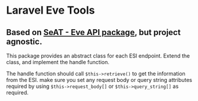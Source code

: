 # Laravel Eve Tools
## Based on [SeAT - Eve API package](https://github.com/eveseat/eveapi), but project agnostic.

This package provides an abstract class for each ESI endpoint. Extend the class, and implement the handle function.

The handle function should call `$this->retrieve()` to get the information from the ESI. 
make sure you set any request body or query string attributes required by using 
`$this->request_body[]` or `$this->query_string[]` as required.


